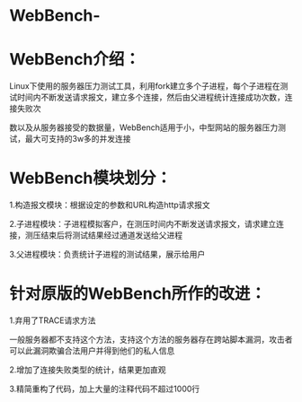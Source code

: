 # WebBench-


# WebBench介绍：

Linux下使用的服务器压力测试工具，利用fork建立多个子进程，每个子进程在测试时间内不断发送请求报文，建立多个连接，然后由父进程统计连接成功次数，连接失败次

数以及从服务器接受的数据量，WebBench适用于小，中型网站的服务器压力测试，最大可支持的3w多的并发连接


# WebBench模块划分：

1.构造报文模块：根据设定的参数和URL构造http请求报文

2.子进程模块：子进程模拟客户，在测压时间内不断发送请求报文，请求建立连接，测压结束后将测试结果经过通道发送给父进程

3.父进程模块：负责统计子进程的测试结果，展示给用户


# 针对原版的WebBench所作的改进：

1.弃用了TRACE请求方法

一般服务器都不支持这个方法，支持这个方法的服务器存在跨站脚本漏洞，攻击者可以此漏洞欺骗合法用户并得到他们的私人信息


2.增加了连接失败类型的统计，结果更加直观


3.精简重构了代码，加上大量的注释代码不超过1000行



